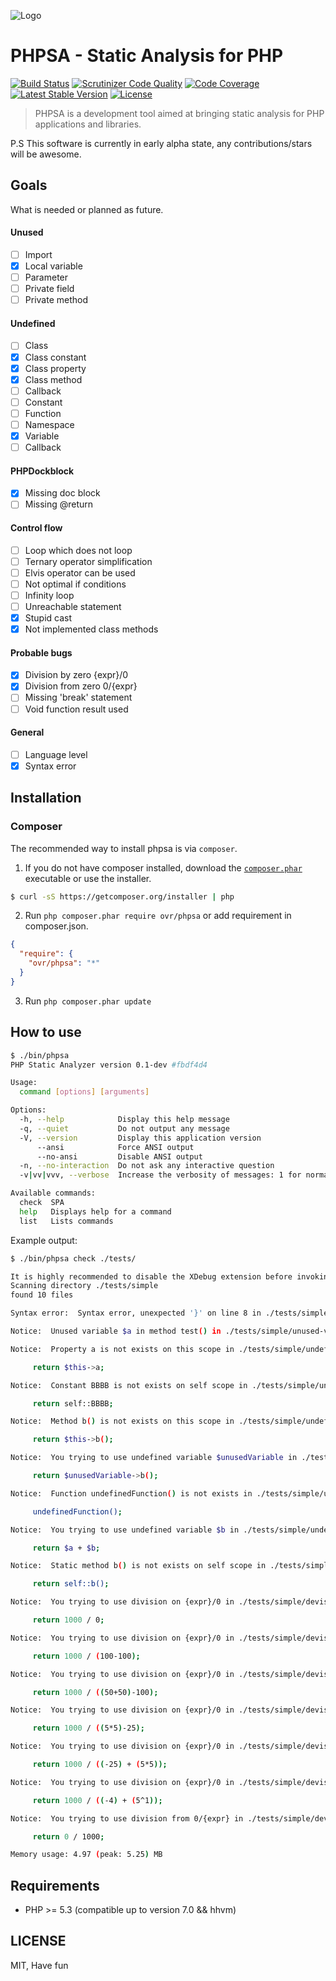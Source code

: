 ![Logo](http://dmtry.me/img/logos/phpsa.png?v1 "PHPSA")

PHPSA - Static Analysis for PHP
===============================
[![Build Status](https://travis-ci.org/ovr/phpsa.svg?branch=master)](https://travis-ci.org/ovr/phpsa)
[![Scrutinizer Code Quality](https://scrutinizer-ci.com/g/ovr/phpsa/badges/quality-score.png?b=master)](https://scrutinizer-ci.com/g/ovr/phpsa/?branch=master)
[![Code Coverage](https://scrutinizer-ci.com/g/ovr/phpsa/badges/coverage.png?b=master)](https://scrutinizer-ci.com/g/ovr/phpsa/?branch=master)
[![Latest Stable Version](https://poser.pugx.org/ovr/phpsa/v/stable.svg)](https://packagist.org/packages/ovr/phpsa)
[![License](https://poser.pugx.org/ovr/phpsa/license.svg)](https://packagist.org/packages/ovr/phpsa)

> PHPSA is a development tool aimed at bringing static analysis for PHP applications and libraries.

P.S This software is currently in early alpha state, any contributions/stars will be awesome.

## Goals

What is needed or planned as future.

#### Unused

- [ ] Import
- [X] Local variable
- [ ] Parameter
- [ ] Private field
- [ ] Private method

#### Undefined

- [ ] Class
- [X] Class constant
- [X] Class property
- [X] Class method
- [ ] Callback
- [ ] Constant
- [ ] Function
- [ ] Namespace
- [X] Variable
- [ ] Callback

#### PHPDockblock

- [X] Missing doc block
- [ ] Missing @return

#### Control flow

- [ ] Loop which does not loop
- [ ] Ternary operator simplification
- [ ] Elvis operator can be used
- [ ] Not optimal if conditions
- [ ] Infinity loop
- [ ] Unreachable statement
- [X] Stupid cast
- [X] Not implemented class methods

#### Probable bugs

- [X] Division by zero {expr}/0
- [X] Division from zero 0/{expr}
- [ ] Missing 'break' statement
- [ ] Void function result used

#### General

- [ ] Language level
- [X] Syntax error

## Installation

### Composer

The recommended way to install phpsa is via `composer`.

1. If you do not have composer installed, download the [`composer.phar`](https://getcomposer.org/composer.phar) executable or use the installer.

``` sh
$ curl -sS https://getcomposer.org/installer | php
```

2. Run `php composer.phar require ovr/phpsa` or add requirement in composer.json.

``` json
{
  "require": {
    "ovr/phpsa": "*"
  }
}
```

3. Run `php composer.phar update`

## How to use

```sh
$ ./bin/phpsa
PHP Static Analyzer version 0.1-dev #fbdf4d4

Usage:
  command [options] [arguments]

Options:
  -h, --help            Display this help message
  -q, --quiet           Do not output any message
  -V, --version         Display this application version
      --ansi            Force ANSI output
      --no-ansi         Disable ANSI output
  -n, --no-interaction  Do not ask any interactive question
  -v|vv|vvv, --verbose  Increase the verbosity of messages: 1 for normal output, 2 for more verbose output and 3 for debug

Available commands:
  check  SPA
  help   Displays help for a command
  list   Lists commands
```

Example output:

```sh
$ ./bin/phpsa check ./tests/

It is highly recommended to disable the XDebug extension before invoking this command.
Scanning directory ./tests/simple
found 10 files

Syntax error:  Syntax error, unexpected '}' on line 8 in ./tests/simple/syntax-error/1.php

Notice:  Unused variable $a in method test() in ./tests/simple/unused-variable/1.php  [unused-variable]

Notice:  Property a is not exists on this scope in ./tests/simple/undefined/Property.php on 9 [undefined-property]

	 return $this->a;

Notice:  Constant BBBB is not exists on self scope in ./tests/simple/undefined/Const.php on 14 [undefined-const]

	 return self::BBBB;

Notice:  Method b() is not exists on this scope in ./tests/simple/undefined/MCall.php on 7 [undefined-mcall]

	 return $this->b();

Notice:  You trying to use undefined variable $unusedVariable in ./tests/simple/undefined/MCall.php on 23 [undefined-variable]

	 return $unusedVariable->b();

Notice:  Function undefinedFunction() is not exists in ./tests/simple/undefined/FCall.php on 7 [undefined-fcall]

	 undefinedFunction();

Notice:  You trying to use undefined variable $b in ./tests/simple/undefined/LocalVariable.php on 8 [undefined-variable]

	 return $a + $b;

Notice:  Static method b() is not exists on self scope in ./tests/simple/undefined/SCall.php on 7 [undefined-scall]

	 return self::b();

Notice:  You trying to use division on {expr}/0 in ./tests/simple/devision-by-zero/1.php on 7 [division-zero]

	 return 1000 / 0;

Notice:  You trying to use division on {expr}/0 in ./tests/simple/devision-by-zero/1.php on 12 [division-zero]

	 return 1000 / (100-100);

Notice:  You trying to use division on {expr}/0 in ./tests/simple/devision-by-zero/1.php on 17 [division-zero]

	 return 1000 / ((50+50)-100);

Notice:  You trying to use division on {expr}/0 in ./tests/simple/devision-by-zero/1.php on 22 [division-zero]

	 return 1000 / ((5*5)-25);

Notice:  You trying to use division on {expr}/0 in ./tests/simple/devision-by-zero/1.php on 27 [division-zero]

	 return 1000 / ((-25) + (5*5));

Notice:  You trying to use division on {expr}/0 in ./tests/simple/devision-by-zero/1.php on 32 [division-zero]

	 return 1000 / ((-4) + (5^1));

Notice:  You trying to use division from 0/{expr} in ./tests/simple/devision-by-zero/1.php on 37 [division-zero]

	 return 0 / 1000;

Memory usage: 4.97 (peak: 5.25) MB
```

## Requirements

- PHP >= 5.3 (compatible up to version 7.0 && hhvm)


## LICENSE

MIT, Have fun
